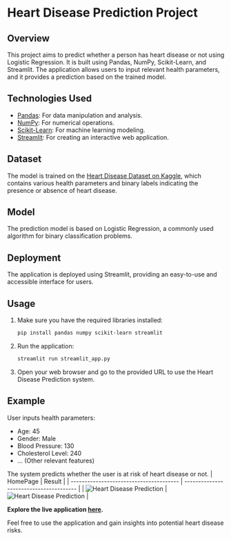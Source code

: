 # Heart Disease Prediction Project

## Overview

This project aims to predict whether a person has heart disease or not using Logistic Regression. It is built using Pandas, NumPy, Scikit-Learn, and Streamlit. The application allows users to input relevant health parameters, and it provides a prediction based on the trained model.

## Technologies Used

- [Pandas](https://pandas.pydata.org/): For data manipulation and analysis.
- [NumPy](https://numpy.org/): For numerical operations.
- [Scikit-Learn](https://scikit-learn.org/): For machine learning modeling.
- [Streamlit](https://streamlit.io/): For creating an interactive web application.

## Dataset

The model is trained on the [Heart Disease Dataset on Kaggle](https://www.kaggle.com/datasets/johnsmith88/heart-disease-dataset), which contains various health parameters and binary labels indicating the presence or absence of heart disease.

## Model

The prediction model is based on Logistic Regression, a commonly used algorithm for binary classification problems.

## Deployment

The application is deployed using Streamlit, providing an easy-to-use and accessible interface for users.

## Usage

1. Make sure you have the required libraries installed:

    ```bash
    pip install pandas numpy scikit-learn streamlit
    ```

2. Run the application:

    ```bash
    streamlit run streamlit_app.py
    ```

3. Open your web browser and go to the provided URL to use the Heart Disease Prediction system.

## Example

User inputs health parameters:

- Age: 45
- Gender: Male
- Blood Pressure: 130
- Cholesterol Level: 240
- ... (Other relevant features)

The system predicts whether the user is at risk of heart disease or not.
| HomePage | Result |
| --------------------------------------- | --------------------------------------- |
| ![Heart Disease Prediction](https://github.com/aryangusain/heart-disease-prediction/assets/97178343/18819daf-f287-44f3-94b8-0fcc6e9de804) | ![Heart Disease Prediction](https://github.com/aryangusain/heart-disease-prediction/assets/97178343/876e7bb6-82ff-4877-8351-757d9f4f86b8) |

**Explore the live application [here](https://heart-disease-prediction-cywbntmtb2m78qrsz4x27y.streamlit.app/).**

Feel free to use the application and gain insights into potential heart disease risks.
